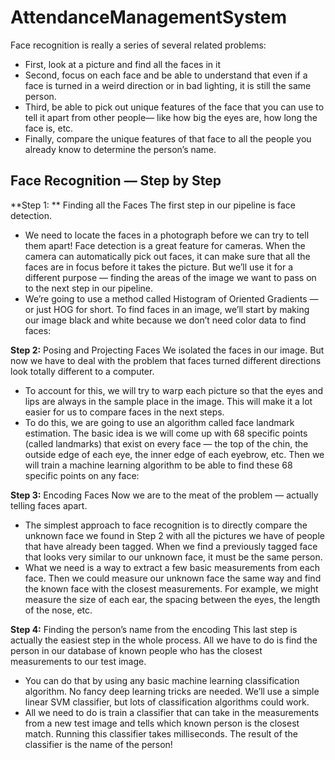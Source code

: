 # AttendanceManagementSystem
       
Face recognition is really a series of several related problems:
-	First, look at a picture and find all the faces in it
-	Second, focus on each face and be able to understand that even if a face is turned in a weird direction or in bad lighting, it is still the same person.
-	Third, be able to pick out unique features of the face that you can use to tell it apart from other people— like how big the eyes are, how long the face is, etc.
-	Finally, compare the unique features of that face to all the people you already know to determine the person’s name.


## Face Recognition — Step by Step
  **Step 1: ** Finding all the Faces
    The first step in our pipeline is face detection. 
-	We need to locate the faces in a photograph before we can try to tell them apart! Face detection is a great feature for cameras. When the camera can automatically pick out faces, it can make sure that all the faces are in focus before it takes the picture. But we’ll use it for a different purpose — finding the areas of the image we want to pass on to the next step in our pipeline.
-	 We’re going to use a method called Histogram of Oriented Gradients — or just HOG for short.  To find faces in an image, we’ll start by making our image black and white because we don’t need color data to find faces:

  **Step 2:** Posing and Projecting Faces
We isolated the faces in our image. But now we have to deal with the problem that faces turned different directions look totally different to a computer.
-	To account for this, we will try to warp each picture so that the eyes and lips are always in the sample place in the image. This will make it a lot easier for us to compare faces in the next steps.
-	To do this, we are going to use an algorithm called face landmark estimation. The basic idea is we will come up with 68 specific points (called landmarks) that exist on every face — the top of the chin, the outside edge of each eye, the inner edge of each eyebrow, etc. Then we will train a machine learning algorithm to be able to find these 68 specific points on any face:

 


**Step 3:** Encoding Faces
    Now we are to the meat of the problem — actually telling faces apart. 
-	The simplest approach to face recognition is to directly compare the unknown face we found in Step 2 with all the pictures we have of people that have already been tagged. When we find a previously tagged face that looks very similar to our unknown face, it must be the same person. 
-	What we need is a way to extract a few basic measurements from each face. Then we could measure our unknown face the same way and find the known face with the closest measurements. For example, we might measure the size of each ear, the spacing between the eyes, the length of the nose, etc. 

  **Step 4:** Finding the person’s name from the encoding
  This last step is actually the easiest step in the whole process. All we have to do is find the person in our database of known people who has the closest measurements to our test image.
-	You can do that by using any basic machine learning classification algorithm. No fancy deep learning tricks are needed. We’ll use a simple linear SVM classifier, but lots of classification algorithms could work.
-	All we need to do is train a classifier that can take in the measurements from a new test image and tells which known person is the closest match. Running this classifier takes milliseconds. The result of the classifier is the name of the person!
